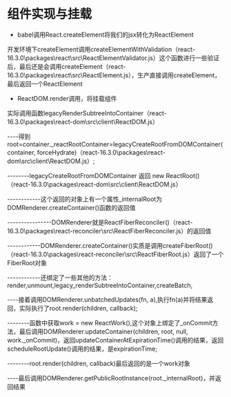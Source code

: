 # 组件实现与挂载

- babel调用React.createElement将我们的jsx转化为ReactElement

开发环境下createElement调用createElementWithValidation（react-16.3.0\packages\react\src\ReactElementValidator.js）这个函数进行一些验证后，最后还是会调用createElement（react-16.3.0\packages\react\src\ReactElement.js），生产直接调用createElement，最后返回一个ReactElement

- ReactDOM.render调用，将挂载组件

实际调用函数legacyRenderSubtreeIntoContainer（react-16.3.0\packages\react-dom\src\client\ReactDOM.js）

----得到root=container._reactRootContainer=legacyCreateRootFromDOMContainer(container, forceHydrate)（react-16.3.0\packages\react-dom\src\client\ReactDOM.js）;

--------legacyCreateRootFromDOMContainer 返回 new ReactRoot() （react-16.3.0\packages\react-dom\src\client\ReactDOM.js）

------------这个返回的对象上有一个属性_internalRoot为DOMRenderer.createContainer()函数的返回值

----------------DOMRenderer就是ReactFiberReconciler()（react-16.3.0\packages\react-reconciler\src\ReactFiberReconciler.js）的返回值

------------DOMRenderer.createContainer()实质是调用createFiberRoot()（react-16.3.0\packages\react-reconciler\src\ReactFiberRoot.js）返回了一个FiberRoot对象

------------还绑定了一些其他的方法：render,unmount,legacy_renderSubtreeIntoContainer,createBatch,

----接着调用DOMRenderer.unbatchedUpdates(fn, a),执行fn(a)并将结果返回，实际执行了root.render(children, callback);

--------函数中获取work = new ReactWork(),这个对象上绑定了_onCommit方法，最后调用DOMRenderer.updateContainer(children, root, null, work._onCommit)，返回updateContainerAtExpirationTime()调用的结果，返回scheduleRootUpdate()调用的结果，是expirationTime;

--------root.render(children, callback)最后返回的是一个work对象

----最后调用DOMRenderer.getPublicRootInstance(root._internalRoot)，并返回结果

